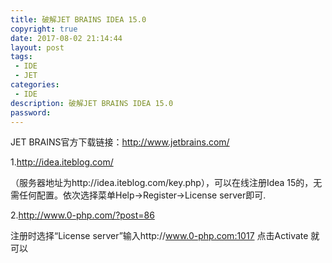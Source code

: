 ```yaml
---
title: 破解JET BRAINS IDEA 15.0
copyright: true
date: 2017-08-02 21:14:44
layout: post
tags:
 - IDE
 - JET
categories:
 - IDE
description: 破解JET BRAINS IDEA 15.0
password: 
---
```


JET BRAINS官方下载链接：http://www.jetbrains.com/

1.http://idea.iteblog.com/

（服务器地址为http://idea.iteblog.com/key.php），可以在线注册Idea 15的，无需任何配置。依次选择菜单Help->Register->License server即可.

2.http://www.0-php.com/?post=86

注册时选择“License server”输入http://www.0-php.com:1017
点击Activate 就可以
